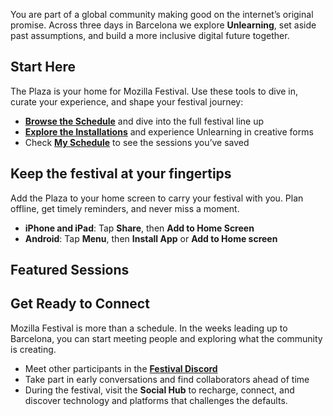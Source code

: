 <!-- This is the Plaza page when the visitor is signed in -->

You are part of a global community making good on the internet’s original promise. Across three days in Barcelona we explore **Unlearning**, set aside past assumptions, and build a more inclusive digital future together.

## Start Here

The Plaza is your home for Mozilla Festival. Use these tools to dive in, curate your experience, and shape your festival journey:

- [**Browse the Schedule**](/schedule) and dive into the full festival line up  
- [**Explore the Installations**](/art-and-media) and experience Unlearning in creative forms  
- Check [**My Schedule**](/my-schedule) to see the sessions you’ve saved  

## Keep the festival at your fingertips

Add the Plaza to your home screen to carry your festival with you. Plan offline, get timely reminders, and never miss a moment.

- **iPhone and iPad**: Tap **Share**, then **Add to Home Screen**
- **Android**: Tap **Menu**, then **Install App** or **Add to Home screen**

## Featured Sessions


## Get Ready to Connect

Mozilla Festival is more than a schedule. In the weeks leading up to Barcelona, you can start meeting people and exploring what the community is creating.

- Meet other participants in the [**Festival Discord**](https://discord.com/invite/mozfest)  
- Take part in early conversations and find collaborators ahead of time
- During the festival, visit the **Social Hub** to recharge, connect, and discover technology and platforms that challenges the defaults.



